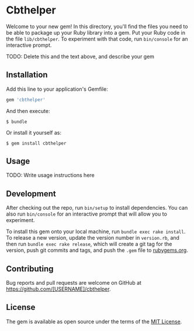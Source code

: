 # Cbthelper

Welcome to your new gem! In this directory, you'll find the files you need to be able to package up your Ruby library into a gem. Put your Ruby code in the file `lib/cbthelper`. To experiment with that code, run `bin/console` for an interactive prompt.

TODO: Delete this and the text above, and describe your gem

## Installation

Add this line to your application's Gemfile:

```ruby
gem 'cbthelper'
```

And then execute:

    $ bundle

Or install it yourself as:

    $ gem install cbthelper

## Usage

TODO: Write usage instructions here

## Development

After checking out the repo, run `bin/setup` to install dependencies. You can also run `bin/console` for an interactive prompt that will allow you to experiment.

To install this gem onto your local machine, run `bundle exec rake install`. To release a new version, update the version number in `version.rb`, and then run `bundle exec rake release`, which will create a git tag for the version, push git commits and tags, and push the `.gem` file to [rubygems.org](https://rubygems.org).

## Contributing

Bug reports and pull requests are welcome on GitHub at https://github.com/[USERNAME]/cbthelper.

## License

The gem is available as open source under the terms of the [MIT License](https://opensource.org/licenses/MIT).
